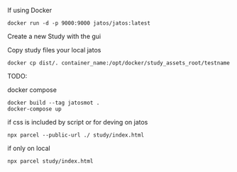 If using Docker

```
docker run -d -p 9000:9000 jatos/jatos:latest
```

Create a new Study with the gui

Copy study files your local jatos

```
docker cp dist/. container_name:/opt/docker/study_assets_root/testname
```

TODO:

docker compose

```
docker build --tag jatosmot .
docker-compose up
```

if css is included by script or for deving on jatos

```
npx parcel --public-url ./ study/index.html
```

if only on local

```
npx parcel study/index.html
```
